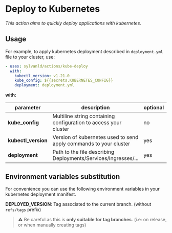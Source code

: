 # Deploy to Kubernetes

*This action aims to quickly deploy applications with kubernetes.*

## Usage

For example, to apply kubernetes deployment described in `deployment.yml` file to your cluster, use:

```yaml
- uses: sylvanld/actions/kube-deploy
  with:
    kubectl_version: v1.21.0
    kube_config: ${{secrets.KUBERNETES_CONFIG}}
    deployment: deployment.yml
```

**with:**

|parameter|description|optional|default|
|-|-|-|-|
|**kube_config**|Multiline string containing configuration to access your cluster|no|-|
|**kubectl_version**|Version of kubernetes used to send apply commands to your cluster|yes|latest stable|
|**deployment**|Path to the file describing Deployments/Services/Ingresses/... |yes|`deployment.yml`|

## Environment variables substitution

For convenience you can use the following environment variables in your kubernetes deployment manifest.

**DEPLOYED_VERSION**: Tag associated to the current branch. (without ` refs/tags` prefix)

> :warning: Be careful as this is **only suitable for tag branches**. (i.e:  on release, or when manually creating tags)
